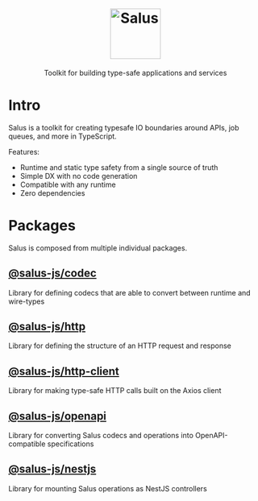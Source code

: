<div align="center">
  <h1 align="center">
    <img src="./www/static/img/logo-text.png" alt="Salus" height="100" />
  </h1>
  <p>Toolkit for building type-safe applications and services</p>
</div>

# Intro

Salus is a toolkit for creating typesafe IO boundaries around APIs, job queues, and more in TypeScript.

Features:

- Runtime and static type safety from a single source of truth
- Simple DX with no code generation
- Compatible with any runtime
- Zero dependencies

# Packages

Salus is composed from multiple individual packages.

## [@salus-js/codec](/packages/codec)

Library for defining codecs that are able to convert between runtime and wire-types

## [@salus-js/http](/packages/http)

Library for defining the structure of an HTTP request and response

## [@salus-js/http-client](/packages/http-client)

Library for making type-safe HTTP calls built on the Axios client

## [@salus-js/openapi](/packages/openapi)

Library for converting Salus codecs and operations into OpenAPI-compatible specifications

## [@salus-js/nestjs](/packages/nestjs)

Library for mounting Salus operations as NestJS controllers
